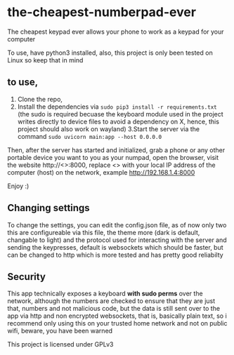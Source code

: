 # the-cheapest-numberpad-ever
The cheapest keypad ever allows your phone to work as a keypad for your computer

To use, have python3 installed, also, this project is only been tested on Linux so keep that in mind
## to use, 

1. Clone the repo,
2. Install the dependencies via `sudo pip3 install -r requirements.txt` (the sudo is required becuase the keyboard module used in the project writes directly to device files to avoid a dependency on X, hence, this project should also work on wayland)
3.Start the server via the command `sudo uvicorn main:app --host 0.0.0.0`

Then, after the server has started and initialized, grab a phone or any other portable device you want to you as your numpad, open the browser, visit the website http://<<your local ip>>:8000, replace <<your local ip>> with your local IP address of the computer (host) on the network, example http://192.168.1.4:8000
  
Enjoy :)
  
## Changing settings
  
To change the settings, you can edit the config.json file, as of now only two this are configureable via this file, the theme more (dark is default, changable to light) and the protocol used for interacting with the server and sending the keypresses, default is websockets which should be faster, but can be changed to http which is more tested and has pretty good reliabilty
  
## Security
  
This app technically exposes a keyboard **with sudo perms** over the network, although the numbers are checked to ensure that they are just that, numbers and not malicious code, but the data is still sent over to the app via http and non encrypted websockets, that is, basically plain text, so i recommend only using this on your trusted home network and not on public wifi, beware, you have been warned
  
 This project is licensed under GPLv3

